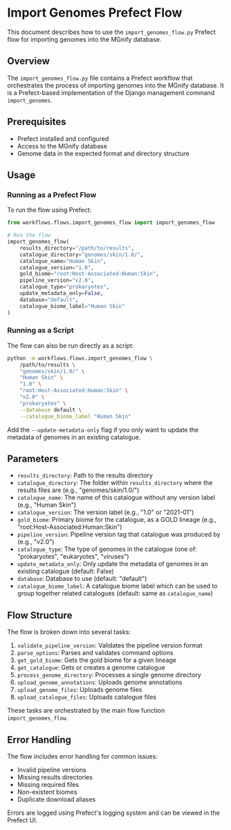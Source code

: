 # Import Genomes Prefect Flow

This document describes how to use the `import_genomes_flow.py` Prefect flow for importing genomes into the MGnify database.

## Overview

The `import_genomes_flow.py` file contains a Prefect workflow that orchestrates the process of importing genomes into the MGnify database. It is a Prefect-based implementation of the Django management command `import_genomes`.

## Prerequisites

- Prefect installed and configured
- Access to the MGnify database
- Genome data in the expected format and directory structure

## Usage

### Running as a Prefect Flow

To run the flow using Prefect:

```python
from workflows.flows.import_genomes_flow import import_genomes_flow

# Run the flow
import_genomes_flow(
    results_directory="/path/to/results",
    catalogue_directory="genomes/skin/1.0/",
    catalogue_name="Human Skin",
    catalogue_version="1.0",
    gold_biome="root:Host-Associated:Human:Skin",
    pipeline_version="v2.0",
    catalogue_type="prokaryotes",
    update_metadata_only=False,
    database="default",
    catalogue_biome_label="Human Skin"
)
```

### Running as a Script

The flow can also be run directly as a script:

```bash
python -m workflows.flows.import_genomes_flow \
    /path/to/results \
    "genomes/skin/1.0/" \
    "Human Skin" \
    "1.0" \
    "root:Host-Associated:Human:Skin" \
    "v2.0" \
    "prokaryotes" \
    --database default \
    --catalogue_biome_label "Human Skin"
```

Add the `--update-metadata-only` flag if you only want to update the metadata of genomes in an existing catalogue.

## Parameters

- `results_directory`: Path to the results directory
- `catalogue_directory`: The folder within `results_directory` where the results files are (e.g., "genomes/skin/1.0/")
- `catalogue_name`: The name of this catalogue without any version label (e.g., "Human Skin")
- `catalogue_version`: The version label (e.g., "1.0" or "2021-01")
- `gold_biome`: Primary biome for the catalogue, as a GOLD lineage (e.g., "root:Host-Associated:Human:Skin")
- `pipeline_version`: Pipeline version tag that catalogue was produced by (e.g., "v2.0")
- `catalogue_type`: The type of genomes in the catalogue (one of: "prokaryotes", "eukaryotes", "viruses")
- `update_metadata_only`: Only update the metadata of genomes in an existing catalogue (default: False)
- `database`: Database to use (default: "default")
- `catalogue_biome_label`: A catalogue biome label which can be used to group together related catalogues (default: same as `catalogue_name`)

## Flow Structure

The flow is broken down into several tasks:

1. `validate_pipeline_version`: Validates the pipeline version format
2. `parse_options`: Parses and validates command options
3. `get_gold_biome`: Gets the gold biome for a given lineage
4. `get_catalogue`: Gets or creates a genome catalogue
5. `process_genome_directory`: Processes a single genome directory
6. `upload_genome_annotations`: Uploads genome annotations
7. `upload_genome_files`: Uploads genome files
8. `upload_catalogue_files`: Uploads catalogue files

These tasks are orchestrated by the main flow function `import_genomes_flow`.

## Error Handling

The flow includes error handling for common issues:

- Invalid pipeline versions
- Missing results directories
- Missing required files
- Non-existent biomes
- Duplicate download aliases

Errors are logged using Prefect's logging system and can be viewed in the Prefect UI.